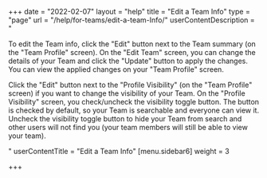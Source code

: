 +++
date = "2022-02-07"
layout = "help"
title = "Edit a Team Info"
type = "page"
url = "/help/for-teams/edit-a-team-Info/"
userContentDescription = "<p>To edit the Team info, click the \"Edit\" button next to the Team summary (on the \"Team Profile\" screen). On the \"Edit Team\" screen, you can change the details of your Team and click the \"Update\" button to apply the changes. You can view the applied changes on your \"Team Profile\" screen.</p><p>Click the \"Edit\" button next to the \"Profile Visibility\" (on the \"Team Profile\" screen) if you want to change the visibility of your Team. On the \"Profile Visibility\" screen, you check/uncheck the visibility toggle button. The button is checked by default, so your Team is searchable and everyone can view it. Uncheck the visibility toggle button to hide your Team from search and other users will not find you (your team members will still be able to view your team).</p>"
userContentTitle = "Edit a Team Info"
[menu.sidebar6]
weight = 3

+++
